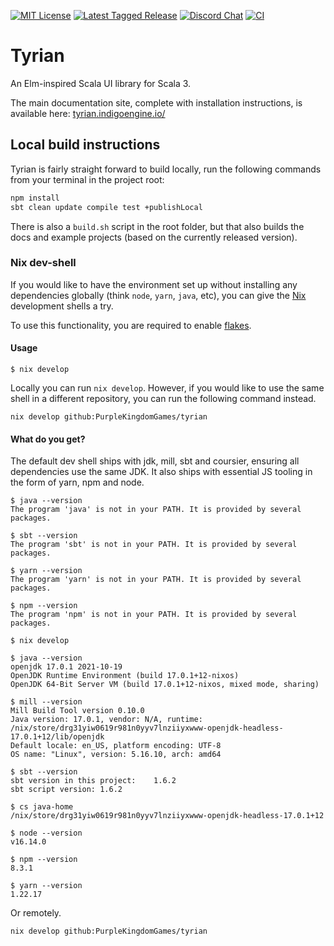 [![MIT License](https://img.shields.io/github/license/PurpleKingdomGames/tyrian?color=indigo)](https://github.com/tterb/atomic-design-ui/blob/master/LICENSEs)
[![Latest Tagged Release](https://img.shields.io/badge/dynamic/json?color=purple&label=latest%20release&query=%24%5B0%5D.name&url=https%3A%2F%2Fapi.github.com%2Frepos%2FPurpleKingdomGames%2Ftyrian%2Ftags)](https://github.com/PurpleKingdomGames/tyrian/releases)
[![Discord Chat](https://img.shields.io/discord/716435281208672356?color=blue&label=discord)](https://discord.gg/b5CD47g)
[![CI](https://github.com/PurpleKingdomGames/tyrian/actions/workflows/ci.yml/badge.svg)](https://github.com/PurpleKingdomGames/tyrian/actions/workflows/ci.yml)

# Tyrian

An Elm-inspired Scala UI library for Scala 3.

The main documentation site, complete with installation instructions, is available here:
[tyrian.indigoengine.io/](https://tyrian.indigoengine.io/)

## Local build instructions

Tyrian is fairly straight forward to build locally, run the following commands from your terminal in the project root:

```sh
npm install
sbt clean update compile test +publishLocal
```

There is also a `build.sh` script in the root folder, but that also builds the docs and example projects (based on the currently released version).

### Nix dev-shell

If you would like to have the environment set up without installing any dependencies globally (think `node`, `yarn`, `java`, etc), you can give the [Nix](https://nixos.org/) development shells a try.

To use this functionality, you are required to enable [flakes](https://nixos.wiki/wiki/Flakes#Installing_flakes).

#### Usage

```console
$ nix develop
```

Locally you can run `nix develop`. However, if you would like to use the same shell in a different repository, you can run the following command instead.

```console
nix develop github:PurpleKingdomGames/tyrian
```

#### What do you get?

The default dev shell ships with jdk, mill, sbt and coursier, ensuring all dependencies use the same JDK. It also ships with essential JS tooling in the form of yarn, npm and node. 

```console
$ java --version
The program 'java' is not in your PATH. It is provided by several packages.

$ sbt --version
The program 'sbt' is not in your PATH. It is provided by several packages.

$ yarn --version
The program 'yarn' is not in your PATH. It is provided by several packages.

$ npm --version
The program 'npm' is not in your PATH. It is provided by several packages.

$ nix develop

$ java --version
openjdk 17.0.1 2021-10-19
OpenJDK Runtime Environment (build 17.0.1+12-nixos)
OpenJDK 64-Bit Server VM (build 17.0.1+12-nixos, mixed mode, sharing)

$ mill --version
Mill Build Tool version 0.10.0
Java version: 17.0.1, vendor: N/A, runtime: /nix/store/drg31yiw0619r981n0yyv7lnziiyxwww-openjdk-headless-17.0.1+12/lib/openjdk
Default locale: en_US, platform encoding: UTF-8
OS name: "Linux", version: 5.16.10, arch: amd64

$ sbt --version
sbt version in this project: 	1.6.2
sbt script version: 1.6.2

$ cs java-home
/nix/store/drg31yiw0619r981n0yyv7lnziiyxwww-openjdk-headless-17.0.1+12

$ node --version
v16.14.0

$ npm --version
8.3.1

$ yarn --version
1.22.17
```

Or remotely.

```console
nix develop github:PurpleKingdomGames/tyrian
```
